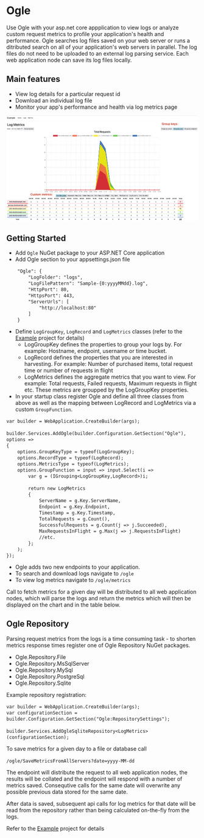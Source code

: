 # Ogle
Use Ogle with your asp.net core appplication to view logs or analyze custom request metrics to profile your application's health and performance.
Ogle searches log files saved on your web server or runs a ditributed search on all of your application's web servers in parallel.
The log files do not need to be uploaded to an external log parsing service. Each web application node can save its log files locally.

## Main features
- View log details for a particular request id
- Download an individual log file
- Monitor your app's performance and health via log metrics page

![Sample metrics page screenshot](metrics.png)

## Getting Started
- Add `Ogle` NuGet package to your ASP.NET Core application
- Add Ogle section to your appsettings.json file
```
    "Ogle": {
        "LogFolder": "logs",
        "LogFilePattern": "Sample-{0:yyyyMMdd}.log",
        "HttpPort": 80,
        "HttpsPort": 443,
        "ServerUrls": [
            "http://localhost:80"
        ]
    }
```
- Define `LogGroupKey`, `LogRecord` and `LogMetrics` classes (refer to the [Example](../Example/) project for details)
  - LogGroupKey defines the properties to group your logs by. For example: Hostname, endpoint, username or time bucket.
  - LogRecord defines the properties that you are interested in harvesting. For example: Number of purchased items, total request time or number of requests in flight
  - LogMetrics defines the aggregate metrics that you want to view. For example: Total requests, Failed requests, Maximum requests in flight etc. These metrics are groupped by the LogGroupKey properties.
- In your startup class register Ogle and define all three classes from above as well as the mapping between LogRecord and LogMetrics via a custom `GroupFunction`.
```
var builder = WebApplication.CreateBuilder(args);

builder.Services.AddOgle(builder.Configuration.GetSection("Ogle"), options =>
{
    options.GroupKeyType = typeof(LogGroupKey);
    options.RecordType = typeof(LogRecord);
    options.MetricsType = typeof(LogMetrics);
    options.GroupFunction = input => input.Select(i =>
        var g = (IGrouping<LogGroupKey,LogRecord>)i;

        return new LogMetrics
        {
            ServerName = g.Key.ServerName,
            Endpoint = g.Key.Endpoint,
            Timestamp = g.Key.Timestamp,
            TotalRequests = g.Count(),
            SuccessfulRequests = g.Count(j => j.Succeeded),
            MaxRequestsInFlight = g.Max(j => j.RequestsInFlight)
            //etc.
        };
    );
});
```
- Ogle adds two new endpoints to your application.
- To search and download logs navigate to `/ogle`
- To view log metrics navigate to `/ogle/metrics`

Call to fetch metrics for a given day will be distributed to all web application nodes, which will parse the logs and return the metrics which will then be displayed on the chart and in the table below.

## Ogle Repository
Parsing request metrics from the logs is a time consuming task - to shorten metrics response times register one of Ogle Repository NuGet packages. 

- Ogle.Repository.File
- Ogle.Repository.MsSqlServer
- Ogle.Repository.MySql
- Ogle.Repository.PostgreSql
- Ogle.Repository.Sqlite

Example repository registration:
```
var builder = WebApplication.CreateBuilder(args);
var configurationSection = builder.Configuration.GetSection("Ogle:RepositorySettings");

builder.Services.AddOgleSqliteRepository<LogMetrics>(configurationSection);
```
To save metrics for a given day to a file or database call

`/ogle/SaveMetricsFromAllServers?date=yyyy-MM-dd`

The endpoint will distribute the request to all web application nodes, the results will be collated and the endpoint will respond with a number of metrics saved. Consequtive calls for the same date will overwrite any possible previous data stored for the same date.

After data is saved, subsequent api calls for log metrics for that date will be read from the repository rather than being calculated on-the-fly from the logs.

Refer to the [Example](../Example/) project for details